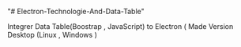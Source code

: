 "# Electron-Technologie-And-Data-Table" 

Integrer Data Table(Boostrap , JavaScript)  to Electron ( Made Version Desktop (Linux , Windows )

